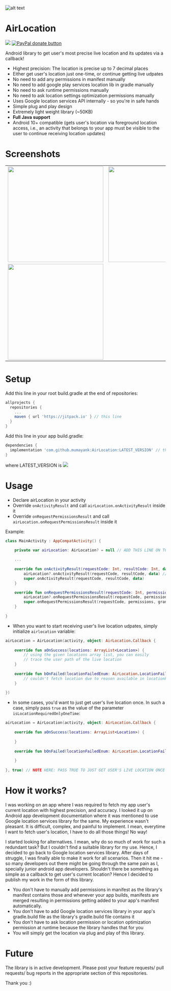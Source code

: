 

![alt text](https://github.com/mumayank/AirLocation/blob/master/github_assets/image.png "Logo")

# AirLocation
[![](https://jitpack.io/v/mumayank/AirLocation.svg)](https://jitpack.io/#mumayank/AirLocation)
<span class="badge-paypal"><a href="https://www.paypal.me/mumayank" title="Donate to this project using Paypal"><img src="https://img.shields.io/badge/paypal-donate-yellow.svg" alt="PayPal donate button" /></a></span>

Android library to get user's most precise live location and its updates via a callback!
+ Highest precision: The location is precise up to 7 decimal places
+ Either get user's location just one-time, or continue getting live udpates
+ No need to add any permissions in manifest manually
+ No need to add google play services location lib in gradle manually
+ No need to ask runtime permissions manually
+ No need to ask location settings optimization permissions manually
+ Uses Google location services API internally - so you're in safe hands
+ Simple plug and play design
+ Extremely light weight library (~50KB)
+ **Full Java support**
+ Android 10+ compatible (gets user's location via foreground location access, i.e., an activity that belongs to your app must be visible to the user to continue receiving location updates)

# Screenshots

|   |  |
| ------------- | ------------- |
| <img src="https://github.com/mumayank/AirLocation/blob/master/github_assets/s1.png" width="300">  | <img src="https://github.com/mumayank/AirLocation/blob/master/github_assets/s2.png" width="300">  |
| <img src="https://github.com/mumayank/AirLocation/blob/master/github_assets/s3.png" width="300">    | 

# Setup

Add this line in your root build.gradle at the end of repositories:

```gradle
allprojects {
  repositories {
    ...
    maven { url 'https://jitpack.io' } // this line
  }
}
  ```
Add this line in your app build.gradle:
```gradle
dependencies {
  implementation 'com.github.mumayank:AirLocation:LATEST_VERSION' // this line
}
```
where LATEST_VERSION is [![](https://jitpack.io/v/mumayank/AirLocation.svg)](https://jitpack.io/#mumayank/AirLocation)

# Usage

+ Declare airLocation in your activity
+ Override `onActivityResult` and call `airLocation.onActivityResult` inside it
+ Override `onRequestPermissionsResult` and call `airLocation.onRequestPermissionsResult` inside it

Example:

```kotlin
class MainActivity : AppCompatActivity() {

    private var airLocation: AirLocation? = null // ADD THIS LINE ON TOP
    
    ...
    
    override fun onActivityResult(requestCode: Int, resultCode: Int, data: Intent?) {
        airLocation?.onActivityResult(requestCode, resultCode, data) // ADD THIS LINE INSIDE onActivityResult
        super.onActivityResult(requestCode, resultCode, data)
    }

    override fun onRequestPermissionsResult(requestCode: Int, permissions: Array<out String>, grantResults: IntArray) {
        airLocation?.onRequestPermissionsResult(requestCode, permissions, grantResults) // ADD THIS LINE INSIDE onRequestPermissionResult
        super.onRequestPermissionsResult(requestCode, permissions, grantResults)
    }
    
}
```

+ When you  want to start receiving user's live location udpates, simply initialize `airlocation` variable:
```kotlin
airLocation = AirLocation(activity, object: AirLocation.Callback {  
      
    override fun aOnSuccess(locations: ArrayList<Location>) {  
        // using the given locations array list, you can easily 
        // trace the user path of the live location  
    }  
  
    override fun bOnFailed(locationFailedEnum: AirLocation.LocationFailedEnum) {  
        // couldn't fetch location due to reason available in locationFailedEnum
    }  
  
})
```

+ In some cases, you'd want to just get user's live location once. In such a case, simply pass `true` as the value of the parameter `isLocationRequiredOnlyOneTime`:
```kotlin
airLocation = AirLocation(activity, object: AirLocation.Callback {  
  
    override fun aOnSuccess(locations: ArrayList<Location>) {  
         
    }  
  
    override fun bOnFailed(locationFailedEnum: AirLocation.LocationFailedEnum) {  
        
    }  
  
}, true) // NOTE HERE: PASS TRUE TO JUST GET USER'S LIVE LOCATION ONCE
```

# How it works?

I was working on an app where I was required to fetch my app user's current location with highest precision, and accuracy.
I looked it up on Android app development documentation where it was mentioned to use Google location services library for the same. My experience wasn't pleasant. It is difficult, complex, and painful to implement. I mean, everytime I want to fetch user's location, I have to do all those things! No way!

I started looking for alternatives. I mean, why do so much of work for such a redundant task? But I couldn't find a suitable library for my use. Hence, I decided to go back to Google location services library. After days of struggle, I was finally able to make it work for all scenarios. Then it hit me - so many developers out there might be going through the same pain as I, specially junior android app developers. Shouldn't there be something as simple as a callback to get user's current location? Hence I decided to publish my work in the form of this library.

+ You don't have to manually add permissions in manifest as the library's manifest contains those and whenever your app builds, manifests are merged resulting in permissions getting added to your app's manifest automatically.
+ You don't have to add Google location services library in your app's gradle.build file as the library's gradle.build file contains it
+ You don't have to ask location permission or location optimization permission at runtime because the library handles that for you
+ You will simply get the location via plug and play of this library.

# Future

The library is in active development. Please post your feature requests/ pull requests/ bug reports in the appropriate section of this repositories.

Thank you :)
